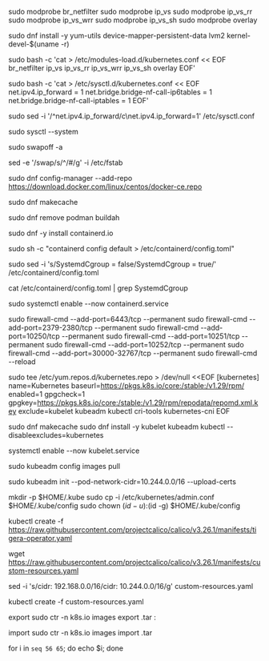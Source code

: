 sudo modprobe br_netfilter
sudo modprobe ip_vs
sudo modprobe ip_vs_rr
sudo modprobe ip_vs_wrr
sudo modprobe ip_vs_sh
sudo modprobe overlay

sudo dnf install -y yum-utils device-mapper-persistent-data lvm2 kernel-devel-$(uname -r)

sudo bash -c 'cat > /etc/modules-load.d/kubernetes.conf << EOF
br_netfilter
ip_vs
ip_vs_rr
ip_vs_wrr
ip_vs_sh
overlay
EOF'

sudo bash -c 'cat > /etc/sysctl.d/kubernetes.conf << EOF
net.ipv4.ip_forward = 1
net.bridge.bridge-nf-call-ip6tables = 1
net.bridge.bridge-nf-call-iptables = 1
EOF'

sudo sed -i '/^net.ipv4.ip_forward/c\net.ipv4.ip_forward=1' /etc/sysctl.conf

sudo sysctl --system

sudo swapoff -a

sed -e '/swap/s/^/#/g' -i /etc/fstab

sudo dnf config-manager --add-repo https://download.docker.com/linux/centos/docker-ce.repo

sudo dnf makecache

sudo dnf remove podman buildah

sudo dnf -y install containerd.io

sudo sh -c "containerd config default > /etc/containerd/config.toml"

sudo sed -i 's/SystemdCgroup = false/SystemdCgroup = true/' /etc/containerd/config.toml

cat /etc/containerd/config.toml | grep SystemdCgroup

sudo systemctl enable --now containerd.service

sudo firewall-cmd --add-port=6443/tcp --permanent
sudo firewall-cmd --add-port=2379-2380/tcp --permanent
sudo firewall-cmd --add-port=10250/tcp --permanent
sudo firewall-cmd --add-port=10251/tcp --permanent
sudo firewall-cmd --add-port=10252/tcp --permanent
sudo firewall-cmd --add-port=30000-32767/tcp --permanent
sudo firewall-cmd --reload

sudo tee /etc/yum.repos.d/kubernetes.repo > /dev/null <<EOF
[kubernetes]
name=Kubernetes
baseurl=https://pkgs.k8s.io/core:/stable:/v1.29/rpm/
enabled=1
gpgcheck=1
gpgkey=https://pkgs.k8s.io/core:/stable:/v1.29/rpm/repodata/repomd.xml.key
exclude=kubelet kubeadm kubectl cri-tools kubernetes-cni
EOF

sudo dnf makecache 
sudo dnf install -y kubelet kubeadm kubectl --disableexcludes=kubernetes

systemctl enable --now kubelet.service

sudo kubeadm config images pull

sudo kubeadm init --pod-network-cidr=10.244.0.0/16 --upload-certs

mkdir -p $HOME/.kube
sudo cp -i /etc/kubernetes/admin.conf $HOME/.kube/config
sudo chown $(id -u):$(id -g) $HOME/.kube/config

kubectl create -f https://raw.githubusercontent.com/projectcalico/calico/v3.26.1/manifests/tigera-operator.yaml

wget https://raw.githubusercontent.com/projectcalico/calico/v3.26.1/manifests/custom-resources.yaml

sed -i 's/cidr: 192\.168\.0\.0\/16/cidr: 10.244.0.0\/16/g' custom-resources.yaml

kubectl create -f custom-resources.yaml

export
sudo ctr -n k8s.io images export <image>.tar <image>:<tag>

import
sudo ctr -n k8s.io images import <image>.tar

for i in `seq 56 65`; do echo $i; done 


